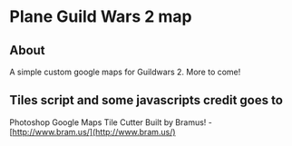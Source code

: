 # Plane Guild Wars 2 map
## About
A simple custom google maps for Guildwars 2. More to come!

## Tiles script and some javascripts credit goes to

Photoshop Google Maps Tile Cutter
Built by Bramus! - [http://www.bram.us/](http://www.bram.us/)